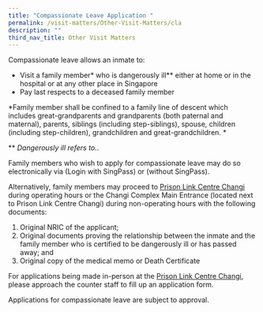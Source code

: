 ```yaml
---
title: "Compassionate Leave Application "
permalink: /visit-matters/Other-Visit-Matters/cla
description: ""
third_nav_title: Other Visit Matters
---
```

Compassionate leave allows an inmate to:
* Visit a family member* who is dangerously ill** either at home or in the hospital or at any other place in Singapore
* Pay last respects to a deceased family member

 *Family member shall be confined to a family line of descent which includes great-grandparents and grandparents (both paternal and maternal), parents, siblings (including step-siblings), spouse, children (including step-children), grandchildren and great-grandchildren. *

** *Dangerously ill refers to.*. 

Family members who wish to apply for compassionate leave may do so electronically via (Login with SingPass) or (without SingPass).

Alternatively, family members may proceed to [Prison Link Centre Changi](http://www.onemap.gov.sg/main/v2/?lat=1.35866557661503&lng=103.970054202183) during operating hours or the Changi Complex Main Entrance (located next to Prison Link Centre Changi) during non-operating hours with the following documents:

1. Original NRIC of the applicant;
2. Original documents proving the relationship between the inmate and the family member who is certified to be dangerously ill or has passed away; and
3. Original copy of the medical memo or Death Certificate

For applications being made in-person at the [Prison Link Centre Changi](http://www.onemap.gov.sg/main/v2/?lat=1.35866557661503&lng=103.970054202183), please approach the counter staff to fill up an application form.

Applications for compassionate leave are subject to approval.